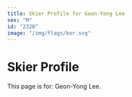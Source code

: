 ```yaml
---
title: Skier Profile for Geon-Yong Lee
sex: "M"
id: "2328"
image: "/img/flags/kor.svg" 
---
```


# Skier Profile

This page is for: Geon-Yong Lee.
    